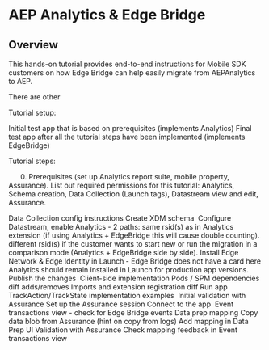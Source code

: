 # AEP Analytics & Edge Bridge
## Overview
This hands-on tutorial provides end-to-end instructions for Mobile SDK customers on how  Edge Bridge can help easily migrate from AEPAnalytics to AEP.

There are other 

Tutorial setup:

Initial test app that is based on prerequisites (implements Analytics)
Final test app after all the tutorial steps have been implemented (implements EdgeBridge)

Tutorial steps:

      0. Prerequisites (set up Analytics report suite, mobile property, Assurance). List out required permissions for this tutorial: Analytics, Schema creation, Data Collection (Launch tags), Datastream view and edit, Assurance.

Data Collection config instructions
Create XDM schema 
Configure Datastream, enable Analytics - 2 paths:
same rsid(s) as in Analytics extension (if using Analytics + EdgeBridge this will cause double counting).
different rsid(s) if the customer wants to start new or run the migration in a comparison mode (Analytics + EdgeBridge side by side).
Install Edge Network & Edge Identity in Launch - Edge Bridge does not have a card here
Analytics should remain installed in Launch for production app versions.
Publish the changes 
Client-side implementation
Pods / SPM dependencies diff adds/removes
Imports and extension registration diff
Run app 
TrackAction/TrackState implementation examples 
Initial validation with Assurance
Set up the Assurance session
Connect to the app 
Event transactions view - check for Edge Bridge events
Data prep mapping
Copy data blob from Assurance (hint on copy from logs)
Add mapping in Data Prep UI
Validation with Assurance
Check mapping feedback in Event transactions view